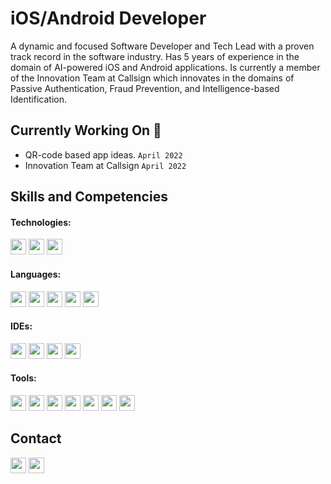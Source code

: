 # iOS/Android Developer

A dynamic and focused Software Developer and Tech Lead with a proven track record in the software industry. Has 5 years of experience in the domain of AI-powered iOS and Android applications. Is currently a member of the Innovation Team at Callsign which innovates in the domains of Passive Authentication, Fraud Prevention, and Intelligence-based Identification.

## Currently Working On 🧪
- QR-code based app ideas. ```April 2022```
- Innovation Team at Callsign ```April 2022```

## Skills and Competencies

#### Technologies:
[<img height="25" src="https://img.shields.io/badge/-iOS-777777?style=flat-square&logo=apple" />][iOS]
[<img height="25" src="https://img.shields.io/badge/-Android-117711?style=flat-square&logo=android" />][Android]
[<img height="25" src="https://img.shields.io/badge/-Tensor%20Flow-FFFFFF?style=flat-square&logo=tensorflow" />][Tensor Flow]

#### Languages:
[<img height="25" src="https://img.shields.io/badge/-Swift-771111?style=flat-square&logo=swift" />][Swift]
[<img height="25" src="https://img.shields.io/badge/-Kotlin-552D7D?style=flat-square&logo=kotlin" />][Kotlin]
[<img height="25" src="https://img.shields.io/badge/-Java-2233EE?style=flat-square&logo=java" />][Java]
[<img height="25" src="https://img.shields.io/badge/-Python-FFFF00?style=flat-square&logo=python" />][Python]
[<img height="25" src="https://img.shields.io/badge/-Markdown-222233?style=flat-square&logo=markdown" />][Markdown]

#### IDEs:
[<img height="25" src="https://img.shields.io/badge/-XCode-FFFFFF?style=flat-square&logo=xcode" />][XCode]
[<img height="25" src="https://img.shields.io/badge/-Android%20Studio-3333AA?style=flat-square&logo=android-studio" />][Android Studio]
[<img height="25" src="https://img.shields.io/badge/-IntelliJ%20IDEA-000000?style=flat-square&logo=intellij-idea" />][IntelliJ IDEA]
[<img height="25" src="https://img.shields.io/badge/-Jupyter-EEFFFF?style=flat-square&logo=jupyter" />][Jupyter]

#### Tools:
[<img height="25" src="https://img.shields.io/badge/-Git-EEFFFF?style=flat-square&logo=git" />][Git]
[<img height="25" src="https://img.shields.io/badge/-Github-222233?style=flat-square&logo=github" />][Github]
[<img height="25" src="https://img.shields.io/badge/-Bitbucket-2233EE?style=flat-square&logo=bitbucket" />][Bitbucket]
[<img height="25" src="https://img.shields.io/badge/-Gitlab-EEFFFF?style=flat-square&logo=gitlab" />][Gitlab]
[<img height="25" src="https://img.shields.io/badge/-SQLite-108EAB?style=flat-square&logo=sqlite" />][SQLite]
[<img height="25" src="https://img.shields.io/badge/-Couchbase-EA2328?style=flat-square&logo=couchbase" />][Couchbase]
[<img height="25" src="https://img.shields.io/badge/-Firebase-1BAEEB?style=flat-square&logo=firebase" />][Firebase]


[iOS]:https://img.shields.io/badge/-iOS-777777?style=flat&logo=apple
[Android]:https://img.shields.io/badge/-Android-117711?style=flat&logo=android
[Tensor Flow]:https://img.shields.io/badge/-Tensor%20Flow-FFFFFF?style=flat&logo=tensorflow

[Swift]:https://img.shields.io/badge/-Swift-771111?style=flat&logo=swift
[Kotlin]:https://img.shields.io/badge/-Kotlin-552D7D?style=flat&logo=kotlin
[Java]:https://img.shields.io/badge/-Java-2233EE?style=flat&logo=java
[Python]:https://img.shields.io/badge/-Python-FFFF00?style=flat&logo=python
[Markdown]:https://img.shields.io/badge/-Markdown-222233?style=flat&logo=markdown

[Android Studio]:https://img.shields.io/badge/-Android%20Studio-117711?style=flat&logo=android-studio
[XCode]:https://img.shields.io/badge/-XCode-FFFFFF?style=flat&logo=xcode
[IntelliJ IDEA]:https://img.shields.io/badge/-IntelliJ%20IDEA-000000?style=flat&logo=intellij-idea
[Jupyter]:https://img.shields.io/badge/-Jupyter-EEFFFF?style=flat&logo=jupyter

[Git]:https://img.shields.io/badge/-Git-EEFFFF?style=flat&logo=git
[Github]:https://img.shields.io/badge/-Github-222233?style=flat&logo=github
[Bitbucket]:https://img.shields.io/badge/-Bitbucket-2233EE?style=flat&logo=bitbucket
[Gitlab]:https://img.shields.io/badge/-Gitlab-EEFFFF?style=flat&logo=gitlab
[Firebase]:https://img.shields.io/badge/-Firebase-1BAEEB?style=flat&logo=firebase
[SQLite]:https://img.shields.io/badge/-SQLite-108EAB?style=flat&logo=sqlite
[Couchbase]:https://img.shields.io/badge/-Couchbase-EA2328?style=flat&logo=couchbase

## Contact

[<img height="25" src="https://img.shields.io/badge/-LinkedIn-0A66C2?style=flat-square&logo=linkedin" />][LinkedIn]
[<img height="25" src="https://img.shields.io/badge/-Gmail-EA4335?style=flat-square&logo=gmail&logoColor=FFFFFF" />][Gmail]

[LinkedIn]:https://www.linkedin.com/in/muddassir35/
[Gmail]:mailto:muddassir.ahmed235@gmail.com


<!--
**muddassir235/muddassir235** is a ✨ _special_ ✨ repository because its `README.md` (this file) appears on your GitHub profile.

Here are some ideas to get you started:

- 🔭 I’m currently working on ...
- 🌱 I’m currently learning ...
- 👯 I’m looking to collaborate on ...
- 🤔 I’m looking for help with ...
- 💬 Ask me about ...
- 📫 How to reach me: ...
- 😄 Pronouns: ...
- ⚡ Fun fact: ...
-->
